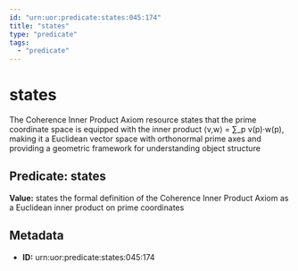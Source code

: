 ```yaml
---
id: "urn:uor:predicate:states:045:174"
title: "states"
type: "predicate"
tags:
  - "predicate"
---
```


# states

The Coherence Inner Product Axiom resource states that the prime coordinate space is equipped with the inner product ⟨v,w⟩ = ∑_p v(p)·w(p), making it a Euclidean vector space with orthonormal prime axes and providing a geometric framework for understanding object structure

## Predicate: states

**Value:** states the formal definition of the Coherence Inner Product Axiom as a Euclidean inner product on prime coordinates

## Metadata

- **ID:** urn:uor:predicate:states:045:174
